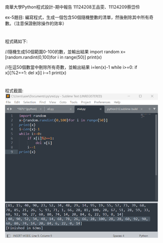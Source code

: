 #
南華大學Python程式設計-期中報告
11124208王品雯、11124209蔡岱伶

ex-5題目:
編寫程式，生成一個包含50個隨機整數的清單，然後刪除其中所有奇數。（注意保證刪除操作的效率）

#
程式碼如下:

//隨機生成50個範圍0-100的數，並輸出結果
import random
x=[random.randint(0,100)for i in range(50)]
print(x)

//在這50個數當中刪除所有奇數，並輸出結果
i=len(x)-1
while i>=0:
    if x[i]%2==1:
        del x[i]
    i-=1
print(x)

#
程式截圖:
![ex-5截圖](https://github.com/aY-Dling/midterm-exam/blob/main/ex5.python.png)
